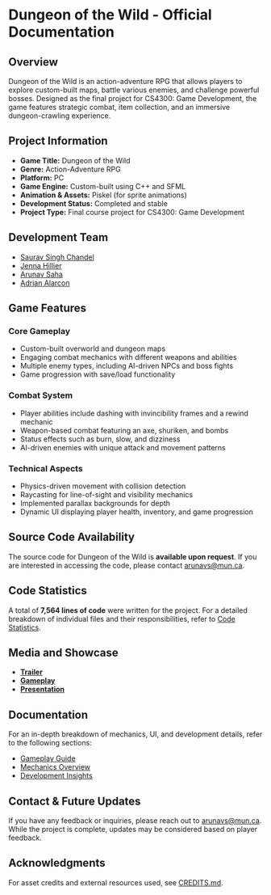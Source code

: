 # Dungeon of the Wild - Official Documentation

## Overview
Dungeon of the Wild is an action-adventure RPG that allows players to explore custom-built maps, battle various enemies, and challenge powerful bosses. Designed as the final project for CS4300: Game Development, the game features strategic combat, item collection, and an immersive dungeon-crawling experience.

## Project Information
- **Game Title:** Dungeon of the Wild
- **Genre:** Action-Adventure RPG
- **Platform:** PC
- **Game Engine:** Custom-built using C++ and SFML
- **Animation & Assets:** Piskel (for sprite animations)
- **Development Status:** Completed and stable
- **Project Type:** Final course project for CS4300: Game Development

## Development Team
- [Saurav Singh Chandel](https://github.com/SauravSinghChandel)
- [Jenna Hillier](https://github.com/JennaHB)
- [Arunav Saha](https://github.com/arnab814)
- [Adrian Alarcon](https://github.com/alarcoka)

## Game Features
### Core Gameplay
- Custom-built overworld and dungeon maps
- Engaging combat mechanics with different weapons and abilities
- Multiple enemy types, including AI-driven NPCs and boss fights
- Game progression with save/load functionality

### Combat System
- Player abilities include dashing with invincibility frames and a rewind mechanic
- Weapon-based combat featuring an axe, shuriken, and bombs
- Status effects such as burn, slow, and dizziness
- AI-driven enemies with unique attack and movement patterns

### Technical Aspects
- Physics-driven movement with collision detection
- Raycasting for line-of-sight and visibility mechanics
- Implemented parallax backgrounds for depth
- Dynamic UI displaying player health, inventory, and game progression

## Source Code Availability
The source code for Dungeon of the Wild is **available upon request**. If you are interested in accessing the code, please contact [arunavs@mun.ca](mailto:arunavs@mun.ca).

## Code Statistics
A total of **7,564 lines of code** were written for the project. For a detailed breakdown of individual files and their responsibilities, refer to [Code Statistics](docs/code_statistics.md).

## Media and Showcase
- **[Trailer](https://www.youtube.com/watch?v=OAiTauOFOWk)**
- **[Gameplay](https://www.youtube.com/watch?v=BavucS3_W5g)**
- **[Presentation](https://www.youtube.com/watch?v=uSZVcRoVXsw)**

## Documentation
For an in-depth breakdown of mechanics, UI, and development details, refer to the following sections:
- [Gameplay Guide](docs/gameplay.md)
- [Mechanics Overview](docs/mechanics.md)
- [Development Insights](docs/development.md)

## Contact & Future Updates
If you have any feedback or inquiries, please reach out to [arunavs@mun.ca](mailto:arunavs@mun.ca). While the project is complete, updates may be considered based on player feedback.

## Acknowledgments
For asset credits and external resources used, see [CREDITS.md](CREDITS.md).

